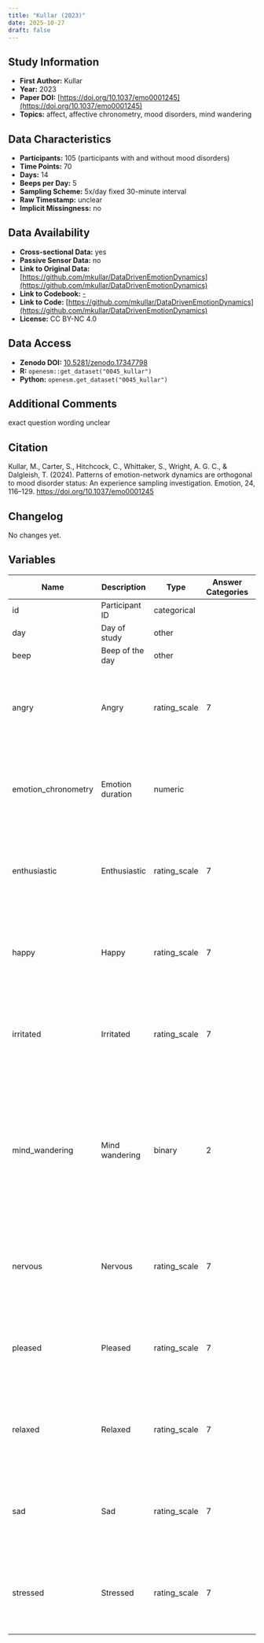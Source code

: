 ```yaml
---
title: "Kullar (2023)"
date: 2025-10-27
draft: false
---
```



## Study Information

- **First Author:** Kullar
- **Year:** 2023
- **Paper DOI:** [https://doi.org/10.1037/emo0001245](https://doi.org/10.1037/emo0001245)
- **Topics:** affect, affective chronometry, mood disorders, mind wandering

## Data Characteristics

- **Participants:** 105 (participants with and without mood disorders)
- **Time Points:** 70
- **Days:** 14
- **Beeps per Day:** 5
- **Sampling Scheme:** 5x/day fixed 30-minute interval
- **Raw Timestamp:** unclear
- **Implicit Missingness:** no

## Data Availability

- **Cross-sectional Data:** yes
- **Passive Sensor Data:** no
- **Link to Original Data:** [https://github.com/mkullar/DataDrivenEmotionDynamics](https://github.com/mkullar/DataDrivenEmotionDynamics)
- **Link to Codebook:** [-](-)
- **Link to Code:** [https://github.com/mkullar/DataDrivenEmotionDynamics](https://github.com/mkullar/DataDrivenEmotionDynamics)
- **License:** CC BY-NC 4.0

## Data Access

- **Zenodo DOI:** [10.5281/zenodo.17347798](https://doi.org/10.5281/zenodo.17347798)
- **R:** `openesm::get_dataset("0045_kullar")`
- **Python:** `openesm.get_dataset("0045_kullar")`

## Additional Comments

exact question wording unclear


## Citation

Kullar, M., Carter, S., Hitchcock, C., Whittaker, S., Wright, A. G. C., & Dalgleish, T. (2024). Patterns of emotion-network dynamics are orthogonal to mood disorder status: An experience sampling investigation. Emotion, 24, 116–129. https://doi.org/10.1037/emo0001245




## Changelog

No changes yet.

## Variables

| Name | Description | Type | Answer Categories | Details | Labels | Transformation | Source | Assessment Type | Construct | Comments |
|------|-------------|------|------------------|---------|--------|----------------|--------|----------------|----------|----------|
| id | Participant ID | categorical |  |  |  |  |  | ESM |  |  |
| day | Day of study | other |  |  |  |  |  | ESM |  |  |
| beep | Beep of the day | other |  |  |  |  |  | ESM |  |  |
| angry | Angry | rating_scale | 7 | Wording unclear, but rating of present intensity of emotion | 1 = not at all<br>7 = extremely |  |  | ESM | anger, negative affect, affect |  |
| emotion_chronometry | Emotion duration | numeric |  | Estimate of how long current emotional state lasted in minutes |  |  |  | ESM | affect, time scale |  |
| enthusiastic | Enthusiastic | rating_scale | 7 | Wording unclear, but rating of present intensity of emotion | 1 = not at all<br>7 = extremely |  |  | ESM | enthusiasm, positive affect, affect, extraversion, big five |  |
| happy | Happy | rating_scale | 7 | Wording unclear, but rating of present intensity of emotion | 1 = not at all<br>7 = extremely |  |  | ESM | happiness, positive affect, affect |  |
| irritated | Irritated | rating_scale | 7 | Wording unclear, but rating of present intensity of emotion | 1 = not at all<br>7 = extremely |  |  | ESM | irritability, anxiety, negative affect, affect |  |
| mind_wandering | Mind wandering | binary | 2 | wording unclear, but roughly: Are you thinking about anything else other than what you are currently doing? | 0 = no<br>1 = yes |  |  | ESM | mindfulness, distraction, mindwandering |  |
| nervous | Nervous | rating_scale | 7 | Wording unclear, but rating of present intensity of emotion | 1 = not at all<br>7 = extremely |  |  | ESM | nervousness, negative affect, affect, neuroticism, big five |  |
| pleased | Pleased | rating_scale | 7 | Wording unclear, but rating of present intensity of emotion | 1 = not at all<br>7 = extremely |  |  | ESM | pleased, positive affect, affect |  |
| relaxed | Relaxed | rating_scale | 7 | Wording unclear, but rating of present intensity of emotion | 1 = not at all<br>7 = extremely |  |  | ESM | relaxation, positive affect, affect, neuroticism, big five |  |
| sad | Sad | rating_scale | 7 | Wording unclear, but rating of present intensity of emotion | 1 = not at all<br>7 = extremely |  |  | ESM | sadness, negative affect, affect |  |
| stressed | Stressed | rating_scale | 7 | Wording unclear, but rating of present intensity of emotion | 1 = not at all<br>7 = extremely |  |  | ESM | stress, negative affect, affect |  |
